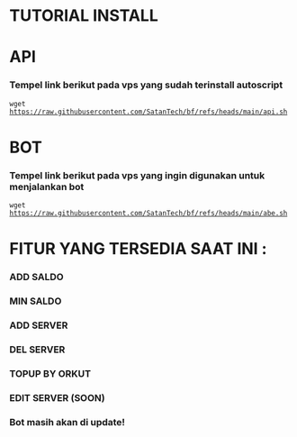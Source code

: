 # TUTORIAL INSTALL

# API
### Tempel link berikut pada vps yang sudah terinstall autoscript
<code>wget https://raw.githubusercontent.com/SatanTech/bf/refs/heads/main/api.sh</code>

# BOT
### Tempel link berikut pada vps yang ingin digunakan untuk menjalankan bot

<code>wget https://raw.githubusercontent.com/SatanTech/bf/refs/heads/main/abe.sh</code>


# FITUR YANG TERSEDIA SAAT INI :
### ADD SALDO 
### MIN SALDO 
### ADD SERVER
### DEL SERVER
### TOPUP BY ORKUT
### EDIT SERVER (SOON)

### Bot masih akan di update!
